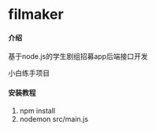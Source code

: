 # filmaker

#### 介绍
基于node.js的学生剧组招募app后端接口开发

小白练手项目


#### 安装教程

1.  npm install 
2.  nodemon src/main.js

